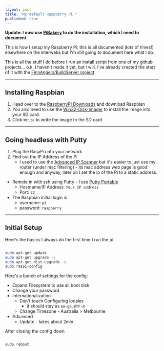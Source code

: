 ```yaml
---
layout: post
title: "My default Raspberry Pi!"
published: true
---
```


**Update: I now use [PiBakery](http://pibakery.org/) to do the installation, which I need to document**

This is how I setup my Raspberry Pi; this is all documented (lots of times!) elsewhere on 
the interwebs but I'm still going to document here what I do.

This is all the stuff I do before I run an install script from one of my github projects...
o.k. I haven't made it yet, but I will. I've already created the start of it with 
the [FinnAngelo/BuildServer project](https://github.com/FinnAngelo/BuildServer).

-------------------
Installing Raspbian
-------------------

01. Head over to the [RaspberryPi Downloads](http://www.raspberrypi.org/downloads) and download Raspbian
02. You also need to use the [Win32-Disk-Imager](http://www.softpedia.com/get/CD-DVD-Tools/Data-CD-DVD-Burning/Win32-Disk-Imager.shtml)
    to install the image into your SD card.
03. Click `Write` to write the image to the SD card

-----------------------------
Going headless with **Putty**
-----------------------------

01. Plug the RaspPi onto your network
02. Find out the IP Address of the Pi	
	* I used to use the [Advanced IP Scanner](http://www.radmin.com/products/ipscanner/) but it's 
	  easier to just use my router (under mac filtering) - its mac address web page is good enough 
	  and anyway, later on I set the ip of the Pi to a static address.
* Remote in with ssh using Putty - I use [Putty Portable](http://portableapps.com/apps/internet/putty_portable)
	* Hostname/IP Address: `Your IP address`
	* Port: `22`
* The Raspbian initial login is
	* username: `pi`
	* password: `raspberry`

-------------
Initial Setup
-------------

Here's the basics I always do the first time I run the pi

```bash

sudo apt-get update 
sudo apt-get upgrade -y
sudo apt-get dist-upgrade -y
sudo raspi-config 

```

Here's a bunch of settings for the config:

* Expand Filesystem to use all boot disk
* Change your password
* Internationalization
	* Don't touch Configuring locales
		* it should stay as `en-gb.UTF-8`	 
	* Change Timezone - Australia > Melbourne
* Advanced
	* Update - takes about 2min

After closing the config down

```bash

sudo reboot
	
```
